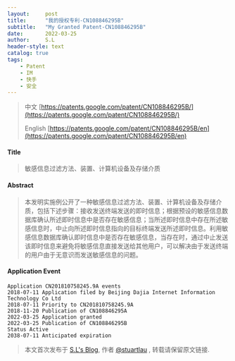 ```yaml
---
layout:     post
title:      "我的授权专利-CN108846295B"
subtitle:   "My Granted Patent-CN108846295B"
date:       2022-03-25
author:     S.L
header-style: text
catalog: true
tags:
    - Patent
    - IM
    - 快手
    - 安全
---
```

> 中文 [https://patents.google.com/patent/CN108846295B/](https://patents.google.com/patent/CN108846295B/)
>
> English [https://patents.google.com/patent/CN108846295B/en](https://patents.google.com/patent/CN108846295B/en)

#### Title
> 敏感信息过滤方法、装置、计算机设备及存储介质









#### Abstract
> 本发明实施例公开了一种敏感信息过滤方法、装置、计算机设备及存储介质，包括下述步骤：接收发送终端发送的即时信息；根据预设的敏感信息数据库确认所述即时信息中是否存在敏感信息；当所述即时信息中存在所述敏感信息时，中止向所述即时信息指向的目标终端发送所述即时信息。利用敏感信息数据库确认即时信息中是否存在敏感信息，当存在时，通过中止发送该即时信息来避免将敏感信息直接发送给其他用户，可以解决由于发送终端的用户由于无意识而发送敏感信息的问题。









#### Application Event
```
Application CN201810758245.9A events 
2018-07-11 Application filed by Beijing Dajia Internet Information Technology Co Ltd
2018-07-11 Priority to CN201810758245.9A
2018-11-20 Publication of CN108846295A
2022-03-25 Application granted
2022-03-25 Publication of CN108846295B
Status Active
2038-07-11 Anticipated expiration
```
> 本文首次发布于 [S.L's Blog](https://liushuo.me), 作者 [@stuartlau](http://github.com/stuartlau) ,
转载请保留原文链接.
